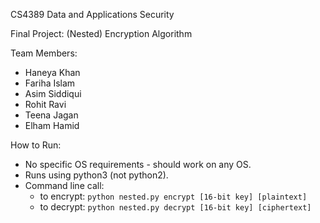 CS4389 Data and Applications Security

Final Project: (Nested) Encryption Algorithm

Team Members:
- Haneya Khan
- Fariha Islam
- Asim Siddiqui
- Rohit Ravi
- Teena Jagan
- Elham Hamid

How to Run: 
- No specific OS requirements - should work on any OS.
- Runs using python3 (not python2).
- Command line call:
    - to encrypt: `python nested.py encrypt [16-bit key] [plaintext]`
    - to decrypt: `python nested.py decrypt [16-bit key] [ciphertext]`


